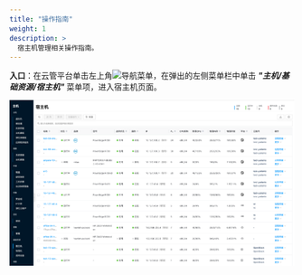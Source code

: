 ```yaml
---
title: "操作指南"
weight: 1
description: >
  宿主机管理相关操作指南。
---
```


**入口**：在云管平台单击左上角![](../../../images/intro/nav.png)导航菜单，在弹出的左侧菜单栏中单击 **_"主机/基础资源/宿主机"_** 菜单项，进入宿主机页面。

![](../images/host.png)